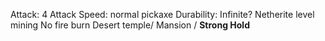 Attack: 4
Attack Speed: normal pickaxe
Durability: Infinite?
Netherite level mining
No fire burn
Desert temple/ Mansion / **Strong Hold**
